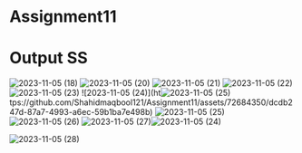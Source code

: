 # Assignment11
# Output SS
![2023-11-05 (18)](https://github.com/Shahidmaqbool121/Assignment11/assets/72684350/06632dc4-14c6-4c0f-86cf-e9e361720d19)
![2023-11-05 (20)](https://github.com/Shahidmaqbool121/Assignment11/assets/72684350/4ec67213-030e-45cb-b3ed-df82e550f4c2)
![2023-11-05 (21)](https://github.com/Shahidmaqbool121/Assignment11/assets/72684350/a990f8ab-ac35-4f5e-a89a-babda262c7c0)
![2023-11-05 (22)](https://github.com/Shahidmaqbool121/Assignment11/assets/72684350/4293d7d5-eef2-4a1c-8ea0-733404b5d584)
![2023-11-05 (23)](https://github.com/Shahidmaqbool121/Assignment11/assets/72684350/fe579924-85ce-4c94-85fa-04d0d2dce771)
![2023-11-05 (24)](ht![2023-11-05 (25)](https://github.com/Shahidmaqbool121/Assignment11/assets/72684350/6b5e63ea-78ed-411e-b2e4-4e48c46cba2a)
tps://github.com/Shahidmaqbool121/Assignment11/assets/72684350/dcdb247d-87a7-4993-a6ec-59b1ba7e498b)
![2023-11-05 (25)](https://github.com/Shahidmaqbool121/Assignment11/assets/72684350/8b927ee4-de73-4747-8973-1de5ca6dcea5)
![2023-11-05 (26)](https://github.com/Shahidmaqbool121/Assignment11/assets/72684350/e1d64efb-0504-454d-9aa6-2aaeff0b1715)
![2023-11-05 (27)](https://github.com/Shahidmaqbool121/Assignment11/assets/72684350/38b70e77-6df4-47e8-849e-534373d195bb)![2023-11-05 (24)](https://github.com/Shahidmaqbool121/Assignment11/assets/72684350/cf91ce21-e35b-4464-b739-461e24ea6bab)

![2023-11-05 (28)](https://github.com/Shahidmaqbool121/Assignment11/assets/72684350/d1a29b05-f97d-45cf-86c9-64a4f5edc012)
